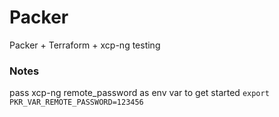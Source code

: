 # Packer

Packer + Terraform + xcp-ng testing

### Notes

pass xcp-ng remote_password as env var to get started
`export PKR_VAR_REMOTE_PASSWORD=123456`

 
